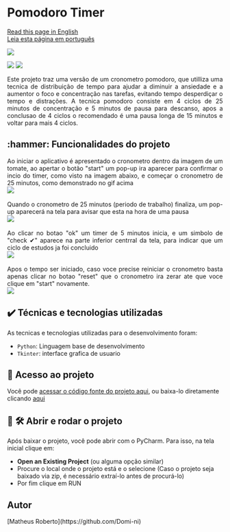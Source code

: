 <h1 align="justify"> Pomodoro Timer </h1>

[Read this page in English](https://github.com/Domi-ni/Pomodoro_Project_gui_tkinter/tree/main#readme)
<br>
[Leia esta página em português](https://github.com/Domi-ni/Pomodoro_Project_gui_tkinter/blob/main/README-PT.md)
<br>

<p align="justify">
  <img loading="lazy" src="https://github.com/Domi-ni/Pomodoro_Project_gui_tkinter/assets/112003358/73b8cdb6-e5f8-4279-b85c-4199c2104d34"/>


<p align="justify">
  <img loading="lazy" src="https://img.shields.io/badge/License-MIT-green"/>
  <img loading="lazy" src="https://img.shields.io/badge/Status-Concluded-blue"/>
</p>

<p align="justify"> 
  Este projeto traz uma versão de um cronometro pomodoro, que utilliza uma tecnica de distribuição de tempo para ajudar a diminuir a ansiedade e a aumentor o foco e concentração nas tarefas, evitando tempo desperdiçar o tempo e distrações. 
  A tecnica pomodoro consiste em 4 ciclos de 25 minutos de concentração e 5 minutos de pausa para descanso, apos a conclusao de 4 ciclos o recomendado é uma pausa longa de 15 minutos e voltar para mais 4 ciclos.
</p>


<h2 align="justify">:hammer: Funcionalidades do projeto </h2>

<p align="justify">
  Ao iniciar o aplicativo é apresentado o cronometro dentro da imagem de um tomate, ao apertar o botão "start" um pop-up ira aparecer para confirmar o incio do timer, como visto na imagem abaixo, e começar o cronometro de 25 minutos, como demonstrado no gif acima
  <br>
  <img loading="lazy" src="https://github.com/Domi-ni/Pomodoro_Project_gui_tkinter/assets/112003358/2742791e-66c4-4018-b4f4-78ca600613d7"/> 
  <br><br>
  Quando o cronometro de 25 minutos (periodo de trabalho) finaliza, um pop-up aparecerá na tela para avisar que esta na hora de uma pausa
  <br>
  <img loading="lazy" src="https://github.com/Domi-ni/Pomodoro_Project_gui_tkinter/assets/112003358/1fb6f1d0-8a1a-4cab-a607-30d1dcf62483"/> 
  <br><br>
  Ao clicar no botao  "ok" um timer de 5 minutos inicia, e um simbolo de "check ✔" aparece na parte inferior centrral da tela, para indicar que um ciclo de estudos ja foi concluido
  <br>
  <img loading="lazy" src="https://github.com/Domi-ni/Pomodoro_Project_gui_tkinter/assets/112003358/406710ef-b880-44db-b9a9-55140aaae087"/> 
  <br> <br>
  Apos o tempo ser iniciado, caso voce precise reiniciar o cronometro basta apenas clicar no botao "reset" que o cronometro ira zerar ate que voce clique em "start" novamente.
  <br>
  <img loading="lazy" src="https://github.com/Domi-ni/Pomodoro_Project_gui_tkinter/assets/112003358/3003e363-530d-4fd0-a824-da99547cd5da"/> 
  <br>
</p>


<h2 align="justify">✔️ Técnicas e tecnologias utilizadas</h2>
As tecnicas e tecnologias utilizadas para o desenvolvimento foram:

- `Python`: Linguagem base de desenvolvimento
- `Tkinter`: interface grafica de usuario

<h2 align="justify">📁 Acesso ao projeto</h2>

Você pode [acessar o código fonte do projeto aqui](https://github.com/Domi-ni/Pomodoro_Project_gui_tkinter/tree/main), ou baixa-lo diretamente clicando [aqui](https://github.com/Domi-ni/Pomodoro_Project_gui_tkinter/files/13934001/Pomodoro_Project_gui_tkinter-main.zip)

<h2 align="justify">📁 🛠️ Abrir e rodar o projeto</h2>

Após baixar o projeto, você pode abrir com o PyCharm. Para isso, na tela inicial clique em:

- **Open an Existing Project** (ou alguma opção similar)
- Procure o local onde o projeto está e o selecione (Caso o projeto seja baixado via zip, é necessário extraí-lo antes de procurá-lo)
- Por fim clique em RUN


<h2 align="justify">Autor</h2>
[Matheus Roberto](https://github.com/Domi-ni)
